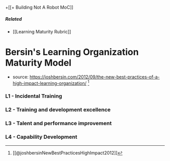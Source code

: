 +[[+ Building Not A Robot MoC]]

##### Related
- [[Learning Maturity Rubric]]
# Bersin's Learning Organization Maturity Model
- source:  https://joshbersin.com/2012/09/the-new-best-practices-of-a-high-impact-learning-organization/ [^joshbersinNewBestPracticesHighImpact2012]



### L1 - Incidental Training

### L2 - Training and development excellence 

### L3 - Talent and performance improvement

### L4 - Capability Development 

[^joshbersinNewBestPracticesHighImpact2012]: [[@joshbersinNewBestPracticesHighImpact2012]]
